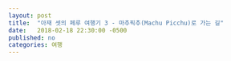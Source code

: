 ```yaml
---
layout: post
title:  "아재 셋의 페루 여행기 3 - 마추픽추(Machu Picchu)로 가는 길"
date:   2018-02-18 22:30:00 -0500
published: no
categories: 여행
---
```


